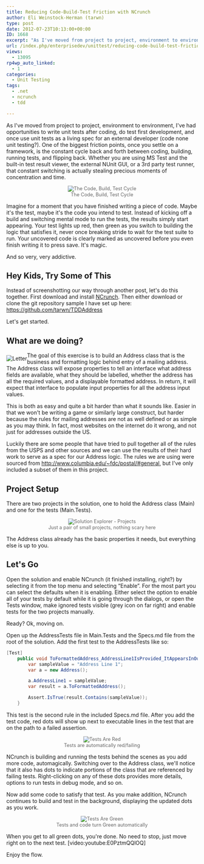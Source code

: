 ```yaml
---
title: Reducing Code-Build-Test Friction with NCrunch
author: Eli Weinstock-Herman (tarwn)
type: post
date: 2012-07-23T10:13:00+00:00
ID: 1668
excerpt: "As I've moved from project to project, environment to environment, I've had opportunities to write unit tests after coding, do test first development, and once use unit tests as a living spec for an external developer (code none unit testing?). On&hellip;"
url: /index.php/enterprisedev/unittest/reducing-code-build-test-friction/
views:
  - 13095
rp4wp_auto_linked:
  - 1
categories:
  - Unit Testing
tags:
  - .net
  - ncrunch
  - tdd

---
```

As I've moved from project to project, environment to environment, I've had opportunities to write unit tests after coding, do test first development, and once use unit tests as a living spec for an external developer (code none unit testing?). One of the biggest friction points, once you settle on a framework, is the constant cycle back and forth between coding, building, running tests, and flipping back. Whether you are using MS Test and the built-in test result viewer, the external NUnit GUI, or a 3rd party test runner, that constant switching is actually stealing precious moments of concentration and time. 

<div style="text-align:center; color: #666666; font-size: 90%">
  <img src="http://tiernok.com/LTDBlog/AddressTDD/CodeBuildTest.png" alt="The Code, Build, Test Cycle" /><br /> The Code, Build, Test Cycle
</div>

Imagine for a moment that you have finished writing a piece of code. Maybe it's the test, maybe it's the code you intend to test. Instead of kicking off a build and switching mental mode to run the tests, the results simply start appearing. Your test lights up red, then green as you switch to building the logic that satisfies it, never once breaking stride to wait for the test suite to run. Your uncovered code is clearly marked as uncovered before you even finish writing it to press save. It's magic.

And so very, very addictive.

## Hey Kids, Try Some of This

Instead of screenshotting our way through another post, let's do this together. First download and install <a href="http://www.ncrunch.net/" title="Visit the NCrunch website" target="_blank">NCrunch</a>. Then either download or clone the git repository sample I have set up here: https://github.com/tarwn/TDDAddress

Let's get started.

## What are we doing?

 <img src="http://tiernok.com/LTDBlog/AddressTDD/Letter.png" alt="Letter" style="float: left; margin-top: 8px;" />

The goal of this exercise is to build an Address class that is the business and formatting logic behind entry of a mailing address. The Address class will expose properties to tell an interface what address fields are available, what they should be labelled, whether the address has all the required values, and a displayable formatted address. In return, it will expect that interface to populate input properties for all the address input values. 

This is both as easy and quite a bit harder than what it sounds like. Easier in that we won't be writing a game or similarly large construct, but harder because the rules for mailing addresses are not as well defined or as simple as you may think. In fact, most websites on the internet do it wrong, and not just for addresses outside the US. 

Luckily there are some people that have tried to pull together all of the rules from the USPS and other sources and we can use the results of their hard work to serve as a spec for our Address logic. The rules we are using were sourced from http://www.columbia.edu/~fdc/postal/#general, but I've only included a subset of them in this project.

## Project Setup

There are two projects in the solution, one to hold the Address class (Main) and one for the tests (Main.Tests). 

<div style="text-align:center; color: #666666; font-size: 90%">
  <img src="http://tiernok.com/LTDBlog/AddressTDD/SolutionExplorer.png" alt="Solution Explorer - Projects" /><br /> Just a pair of small projects, nothing scary here
</div>

The Address class already has the basic properties it needs, but everything else is up to you.

## Let's Go

Open the solution and enable NCrunch (it finished installing, right?) by selecting it from the top menu and selecting “Enable”. For the most part you can select the defaults when it is enabling. Either select the option to enable all of your tests by default while it is going through the dialogs, or open the Tests window, make ignored tests visible (grey icon on far right) and enable tests for the two projects manually.

Ready? Ok, moving on.

Open up the AddressTests file in Main.Tests and the Specs.md file from the root of the solution. Add the first test to the AddressTests like so:

```csharp
[Test]
	public void ToFormattedAddress_AddressLine1IsProvided_ItAppearsInOutput() {
		var sampleValue = "Address Line 1";
		var a = new Address();

		a.AddressLine1 = sampleValue;
		var result = a.ToFormattedAddress();

		Assert.IsTrue(result.Contains(sampleValue));
	}
```
This test is the second rule in the included Specs.md file. After you add the test code, red dots will show up next to executable lines in the test that are on the path to a failed assertion. 

<div style="text-align:center; color: #666666; font-size: 90%">
  <img src="http://tiernok.com/LTDBlog/AddressTDD/TestsAreRed.png" alt="Tests Are Red" /><br /> Tests are automatically red/failing
</div>

NCrunch is building and running the tests behind the scenes as you add more code, automagically. Switching over to the Address class, we'll notice that it also has dots to indicate portions of the class that are referenced by failing tests. Right-clicking on any of these dots provides more details, options to run tests in debug mode, and so on.

Now add some code to satisfy that test. As you make addition, NCrunch continues to build and test in the background, displaying the updated dots as you work. 

<div style="text-align:center; color: #666666; font-size: 90%">
  <img src="http://tiernok.com/LTDBlog/AddressTDD/TestsAreGreen.png" alt="Tests Are Green" /><br /> Tests and code turn Green automatically
</div>

When you get to all green dots, you're done. No need to stop, just move right on to the next test. [video:youtube:E0PztmQQlOQ] 

Enjoy the flow.